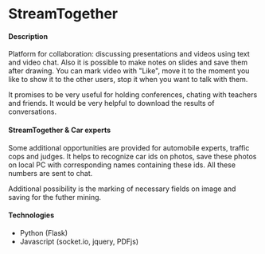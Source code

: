 # StreamTogether
#### Description
Platform for collaboration: discussing presentations and videos using text and video chat. Also it is possible to make notes on slides and save them after drawing. You can mark video with "Like", move it to the moment you like to show it to the other users, stop it when you want to talk with them. 

It promises to be very useful for holding conferences, chating with teachers and friends. It would be very helpful to download the results of conversations.

#### StreamTogether & Car experts
Some additional opportunities are provided for automobile experts, traffic cops and judges. It helps to recognize car ids on photos, save these photos on local PC with corresponding names containing these ids. All these numbers are sent to chat. 

Additional possibility is the marking of necessary fields on image and saving for the futher mining.

#### Technologies
* Python (Flask)
* Javascript (socket.io, jquery, PDFjs)

